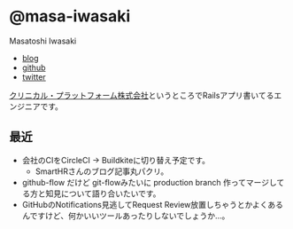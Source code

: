 # @masa-iwasaki

Masatoshi Iwasaki

- [blog](http://blog.sleeprand1year.net/)
- [github](https://github.com/masa-iwasaki)
- [twitter](https://twitter.com/masa_iwasaki)


[クリニカル・プラットフォーム株式会社](https://clinical-platform.com/)というところでRailsアプリ書いてるエンジニアです。

## 最近

- 会社のCIをCircleCI -> Buildkiteに切り替え予定です。
  - SmartHRさんのブログ記事丸パクリ。
- github-flow だけど git-flowみたいに production branch 作ってマージしてる方と知見について語り合いたいです。
- GitHubのNotifications見逃してRequest Review放置しちゃうとかよくあるんですけど、何かいいツールあったりしないでしょうか...。
